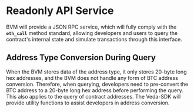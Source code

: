 # Readonly API Service

BVM will provide a JSON RPC service, which will fully comply with the **`eth_call`** method standard, allowing developers and users to query the contract's internal state and simulate transactions through this interface.

## Address Type Conversion During Query

When the BVM stores data of the address type, it only stores 20-byte long hex addresses, and the BVM does not handle any form of BTC address conversion. Therefore, when querying, developers need to pre-convert the BTC address to a 20-byte long hex address before performing the query. This also applies to the query of contract addresses. The Veda-SDK will provide utility functions to assist developers in address conversion.
